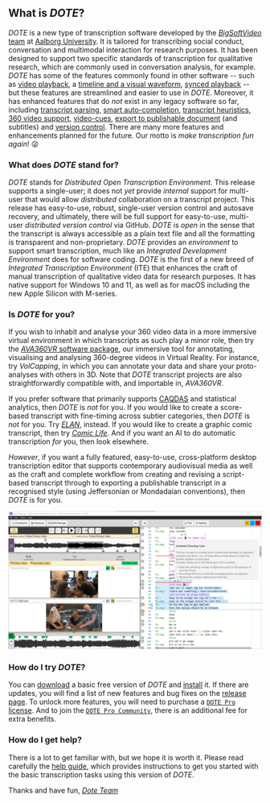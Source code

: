 ## What is _DOTE_?

_DOTE_ is a new type of transcription software developed by the [_BigSoftVideo_ team](https://github.com/BigSoftVideo) at [Aalborg University](https://www.bigvideo.aau.dk).
It is tailored for transcribing social conduct, conversation and multimodal interaction for research purposes.
It has been designed to support two specific standards of transcription for qualitative research, which are commonly used in conversation analysis, for example.
_DOTE_ has some of the features commonly found in other software -- such as [video playback](play.md), a [timeline and a visual waveform](timeline.md), [synced playback](sync-code.md) -- but these features are streamlined and easier to use in _DOTE_.
Moreover, it has enhanced features that do _not_ exist in any legacy software so far, including [transcript parsing](errors.md), [smart auto-completion](transcript.md#autocomplete), [transcript heuristics](jefferson.md#realign), [360 video support](media.md), [video-cues](cues.md), [export to publishable document](export.md) (and subtitles) and [version control](versioncontrol.md).
There are many more features and enhancements planned for the future.
Our motto is _make transcription fun again_! 😜

### What does _DOTE_ stand for?

_DOTE_ stands for _Distributed Open Transcription Environment_.
This release supports a single-user; it does not _yet_ provide _internal_ support for multi-user that would allow _distributed_ collaboration on a transcript project.
This release has easy-to-use, robust, single-user version control and autosave recovery, and ultimately, there will be full support for easy-to-use, multi-user _distributed version control_ via GitHub.
_DOTE_ is _open_ in the sense that the transcript is always accessible as a plain text file and all the formatting is transparent and non-proprietary.
_DOTE_ provides an _environment_ to support smart transcription, much like an _Integrated Development Environment_ does for software coding.
_DOTE_ is the first of a new breed of _Integrated Transcription Environment_ (ITE) that enhances the craft of manual transcription of qualitative video data for research purposes.
It has native support for Windows 10 and 11, as well as for macOS including the new Apple Silicon with M-series.

### Is _DOTE_ for you?

If you wish to inhabit and analyse your 360 video data in a more immersive virtual environment in which transcripts as such play a minor role, then try the [_AVA360VR_ software package](https://github.com/BigSoftVideo/AVA360VR), our immersive tool for annotating, visualising and analysing 360-degree videos in Virtual Reality.
For instance, try _VolCapping_, in which you can annotate your data and share your proto-analyses with others in 3D.
Note that _DOTE_ transcript projects are also straightforwardly compatible with, and importable in, _AVA360VR_.

If you prefer software that primarily supports [CAQDAS](https://en.wikipedia.org/wiki/Computer-assisted_qualitative_data_analysis_software) and statistical analytics, then _DOTE_ is _not_ for you.
If you would like to create a score-based transcript with fine-timing across subtier categories, then _DOTE_ is _not_ for you.
Try [_ELAN_](https://archive.mpi.nl/tla/elan), instead.
If you would like to create a graphic comic transcript, then try [_Comic Life_](https://plasq.com).
And if you want an AI to do automatic transcription _for_ you, then look elsewhere.

_However_, if you want a fully featured, easy-to-use, cross-platform desktop transcription editor that supports contemporary audiovisual media as well as the craft and complete workflow from creating and revising a script-based transcript through to exporting a publishable transcript in a recognised style (using Jeffersonian or Mondadaian conventions), then _DOTE_ is for you.

[![DOTE UI](images/UI/UI.png)](images/UI/UI.png)

### How do I try _DOTE_?

You can [download](https://github.com/BigSoftVideo/DOTE/releases) a basic free version of _DOTE_ and [install](install.md) it.
If there are updates, you will find a list of new features and bug fixes on the [release page](https://github.com/BigSoftVideo/DOTE/releases).
To unlock more features, you will need to purchase a [`DOTE Pro` license](pro.md).
And to join the [`DOTE Pro Community`](pro.md), there is an additional fee for extra benefits.

### How do I get help?

There is a lot to get familiar with, but we hope it is worth it.
Please read carefully the [help guide](help.md), which provides instructions to get you started with the basic transcription tasks using this version of _DOTE_.

Thanks and have fun, [_Dote Team_](contributing.md)
